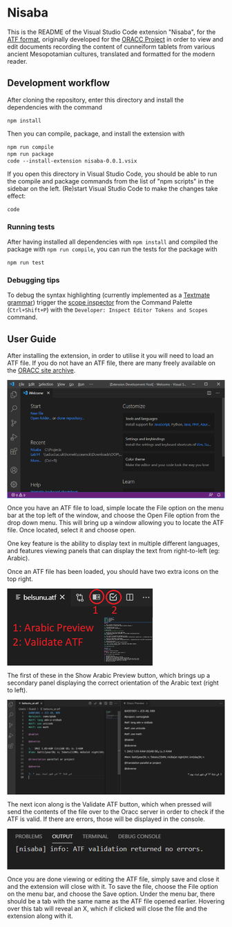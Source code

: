 # Nisaba

This is the README of the Visual Studio Code extension "Nisaba", for the [ATF
format](http://oracc.museum.upenn.edu/doc/help/editinginatf/index.html), 
originally developed for the [ORACC Project](http://oracc.museum.upenn.edu/index.html) 
in order to view and edit documents recording the content of cunneiform tablets from
various ancient Mesopotamian cultures, translated and formatted for the modern reader.

## Development workflow

After cloning the repository, enter this directory and install the dependencies
with the command

```
npm install
```

Then you can compile, package, and install the extension with

```
npm run compile
npm run package
code --install-extension nisaba-0.0.1.vsix
```

If you open this directory in Visual Studio Code, you should be able to run the
compile and package commands from the list of "npm scripts" in the sidebar on
the left.  (Re)start Visual Studio Code to make the changes take effect:

```
code
```

### Running tests

After having installed all dependencies with `npm install` and compiled the
package with `npm run compile`, you can run the tests for the package with

```
npm run test
```

### Debugging tips

To debug the syntax highlighting (currently implemented as a [Textmate
grammar](https://code.visualstudio.com/api/language-extensions/syntax-highlight-guide))
trigger the [scope
inspector](https://code.visualstudio.com/api/language-extensions/syntax-highlight-guide#scope-inspector)
from the Command Palette (`Ctrl+Shift+P`) with the `Developer: Inspect Editor
Tokens and Scopes` command.

## User Guide 

After installing the extension, in order to utilise it you will need to load an ATF file. 
If you do not have an ATF file, there are many freely available on the 
[ORACC site archive](http://oracc.museum.upenn.edu/doc/search/index.html).

<img src="media/generalUI.png" align="center">

Once you have an ATF file to load, simple locate the File option on the menu bar at the top left of the window, and choose the Open File option from the drop down menu. This will bring up a window allowing you to locate the ATF file. Once located, select it and choose open.

One key feature is the ability to display text in multiple different languages, and features viewing panels that can display the text from right-to-left (eg: Arabic).

Once an ATF file has been loaded, you should have two extra icons on the top right.

<img src="media/buttons.png" align="center">

The first of these in the Show Arabic Preview button, which brings up a secondary panel displaying the correct orientation of the Arabic text (right to left). 

<img src="media/arabicpreview.png" align="center">

The next icon along is the Validate ATF button, which when pressed will send the contents of the file over to the Oracc server in order to check if the ATF is valid. If there are errors, those will be displayed in the console.

<img src="media/validateATF.png" align="center">

Once you are done viewing or editing the ATF file, simply save and close it and the extension will close with it. To save the file, choose the File option on the menu bar, and choose the Save option. Under the menu bar, there should be a tab with the same name as the ATF file opened earlier. Hovering over this tab will reveal an X, which if clicked will close the file and the extension along with it.